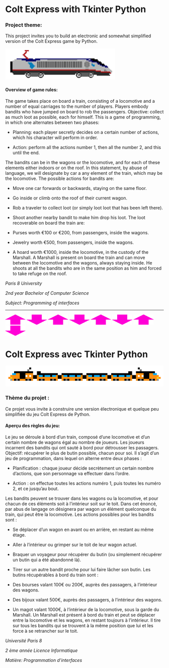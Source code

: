 
# Colt Express with Tkinter Python


### Project theme:
This project invites you to build an electronic and somewhat simplified version of the Colt Express game by Python.

![train head image](./assets/Images/train_head.png)

#### Overview of game rules:

The game takes place on board a train, consisting of a locomotive and a number of equal carriages
to the number of players. Players embody bandits who have jumped on board to rob the
passengers. Objective: collect as much loot as possible, each for himself. This is a game of
programming, in which one alternates between two phases:

- Planning: each player secretly decides on a certain number of actions, which his
character will perform in order.

- Action: perform all the actions number 1, then all the number 2, and this until the
end.


The bandits can be in the wagons or the locomotive, and for each of these elements
either indoors or on the roof. In this statement, by abuse of language, we will designate by car a
any element of the train, which may be the locomotive. The possible actions for bandits are:

- Move one car forwards or backwards, staying on the same floor.

- Go inside or climb onto the roof of their current wagon.

- Rob a traveler to collect loot (or simply loot loot that has been
left there).

- Shoot another nearby bandit to make him drop his loot.
The loot recoverable on board the train are:

- Purses worth €100 or €200, from passengers, inside the wagons.

- Jewelry worth €500, from passengers, inside the wagons.

- A hoard worth €1000, inside the locomotive, in the custody of the Marshall.
A Marshall is present on board the train and can move between the locomotive and the wagons,
always staying inside. He shoots at all the bandits who are in the same position as him and
forced to take refuge on the roof.




_Paris 8 University_

_2nd year Bachelor of Computer Science_

_Subject: Programming of interfaces_


-----------------------------------


![arrow up](./assets/Images/arrow_up.png) ![arrow down](./assets/Images/arrow_down.png) ![arrow up](./assets/Images/arrow_up.png) ![arrow down](./assets/Images/arrow_down.png) ![arrow up](./assets/Images/arrow_up.png) ![arrow down](./assets/Images/arrow_down.png) ![arrow up](./assets/Images/arrow_up.png) ![arrow down](./assets/Images/arrow_down.png)


# Colt Express avec Tkinter Python

![train pixel test](./assets/Images/train_pixel_test.png)

### Thème du projet :
Ce projet vous invite à construire une version électronique et quelque peu simplifiée du jeu Colt Express de Python.


#### Aperçu des règles du jeu:
Le jeu se déroule à bord d’un train, composé d’une locomotive et d’un certain nombre de wagons égal
au nombre de joueurs. Les joueurs incarnent des bandits qui ont sauté à bord pour détrousser les
passagers. Objectif: récupérer le plus de butin possible, chacun pour soi. Il s’agit d’un jeu de
programmation, dans lequel on alterne entre deux phases :

- Planification : chaque joueur décide secrètement un certain nombre d’actions, que son
personnage va effectuer dans l’ordre.

- Action : on effectue toutes les actions numéro 1, puis toutes les numéro 2, et ce jusqu’au
bout.


Les bandits peuvent se trouver dans les wagons ou la locomotive, et pour chacun de ces éléments
soit à l’intérieur soit sur le toit. Dans cet énoncé, par abus de langage on désignera par wagon un
élément quelconque du train, qui peut être la locomotive. Les actions possibles pour les bandits sont :

- Se déplacer d’un wagon en avant ou en arrière, en restant au même étage.

- Aller à l’intérieur ou grimper sur le toit de leur wagon actuel.

- Braquer un voyageur pour récupérer du butin (ou simplement récupérer un butin qui a été
abandonné là).

- Tirer sur un autre bandit proche pour lui faire lâcher son butin.
Les butins récupérables à bord du train sont :

- Des bourses valant 100€ ou 200€, auprès des passagers, à l’intérieur des wagons.

- Des bijoux valant 500€, auprès des passagers, à l’intérieur des wagons.

- Un magot valant 1000€, à l’intérieur de la locomotive, sous la garde du Marshall.
Un Marshall est présent à bord du train et peut se déplacer entre la locomotive et les wagons, en
restant toujours à l’intérieur. Il tire sur tous les bandits qui se trouvent à la même position que lui et les
force à se retrancher sur le toit.



_Université Paris 8_

_2 ème année Licence Informatique_

_Matière: Programmation d’interfaces_

